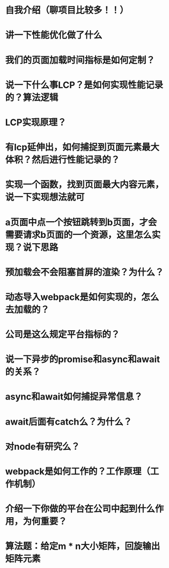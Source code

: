 # 自我介绍（聊项目比较多！！）
# 讲一下性能优化做了什么
# 我们的页面加载时间指标是如何定制？
# 说一下什么事LCP？是如何实现性能记录的？算法逻辑
# LCP实现原理？
# 有lcp延伸出，如何捕捉到页面元素最大体积？然后进行性能记录的？
# 实现一个函数，找到页面最大内容元素，说一下实现想法就可
# a页面中点一个按钮跳转到b页面，才会需要请求b页面的一个资源，这里怎么实现？说下思路
# 预加载会不会阻塞首屏的渲染？为什么？
# 动态导入webpack是如何实现的，怎么去加载的？
# 公司是这么规定平台指标的？
# 说一下异步的promise和async和await的关系？
# async和await如何捕捉异常信息？
# await后面有catch么？为什么？
# 对node有研究么？
# webpack是如何工作的？工作原理（工作机制）
# 介绍一下你做的平台在公司中起到什么作用，为何重要？
# 算法题：给定m * n大小矩阵，回旋输出矩阵元素